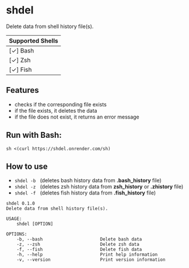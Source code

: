 <!-- ![workflow](https://img.shields.io/github/workflow/status/xtekc/shdel/audit/main?label=audits) ![workflow](https://img.shields.io/github/workflow/status/xtekc/shdel/cli-test?label=unit-tests) ![license](https://img.shields.io/github/license/xtekc/shdel) -->

# **shdel**
Delete data from shell history file(s). <br> 

| **Supported Shells** |
|----------------------|
|    [&check;] Bash    |
|    [&check;] Zsh     |
|    [&check;] Fish    |

## **Features**
- checks if the corresponding file exists
- if the file exists, it deletes the data
- if the file does not exist, it returns an error message

**Run with Bash:**
---
```
sh <(curl https://shdel.onrender.com/sh)
```

<!-- **Run with Powershell:**
---
```
iwr -useb https://shdel.onrender.com/ps | iex
``` -->

## **How to use**
- `shdel -b` $~$ (deletes bash history data from **.bash_history** file)
- `shdel -z` $~$ (deletes zsh history data from **zsh_history** or **.zhistory** file)
- `shdel -f` $~$ (deletes fish history data from **.fish_history** file)

```
shdel 0.1.0
Delete data from shell history file(s).

USAGE:
    shdel [OPTION]

OPTIONS:
    -b, --bash                      Delete bash data
    -z, --zsh                       Delete zsh data
    -f, --fish                      Delete fish data
    -h, --help                      Print help information
    -v, --version                   Print version information
```